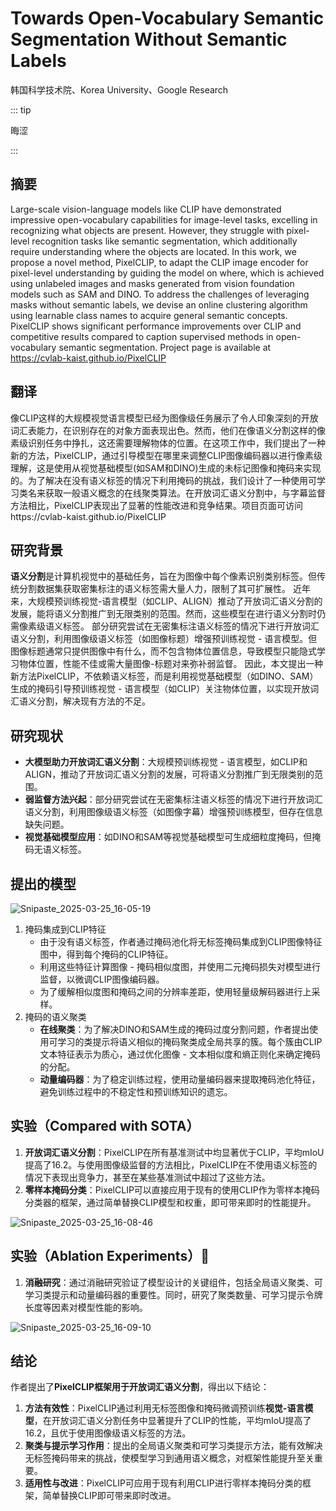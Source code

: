 # Towards Open-Vocabulary Semantic Segmentation Without Semantic Labels

<ArticleMetadata/>

韩国科学技术院、Korea University、Google Research

::: tip

晦涩

:::

## 摘要

Large-scale vision-language models like CLIP have demonstrated impressive open-vocabulary capabilities for image-level tasks, excelling in recognizing what objects are present. However, they struggle with pixel-level recognition tasks like semantic segmentation, which additionally require understanding where the objects are located. In this work, we propose a novel method, PixelCLIP, to adapt the CLIP image encoder for pixel-level understanding by guiding the model on where, which is achieved using unlabeled images and masks generated from vision foundation models such as SAM and DINO. To address the challenges of leveraging masks without semantic labels, we devise an online clustering algorithm using learnable class names to acquire general semantic concepts. PixelCLIP shows significant performance improvements over CLIP and competitive results compared to caption supervised methods in open-vocabulary semantic segmentation. Project page is available at https://cvlab-kaist.github.io/PixelCLIP

## 翻译

像CLIP这样的大规模视觉语言模型已经为图像级任务展示了令人印象深刻的开放词汇表能力，在识别存在的对象方面表现出色。然而，他们在像语义分割这样的像素级识别任务中挣扎，这还需要理解物体的位置。在这项工作中，我们提出了一种新的方法，PixelCLIP，通过引导模型在哪里来调整CLIP图像编码器以进行像素级理解，这是使用从视觉基础模型(如SAM和DINO)生成的未标记图像和掩码来实现的。为了解决在没有语义标签的情况下利用掩码的挑战，我们设计了一种使用可学习类名来获取一般语义概念的在线聚类算法。在开放词汇语义分割中，与字幕监督方法相比，PixelCLIP表现出了显著的性能改进和竞争结果。项目页面可访问https://cvlab-kaist.github.io/PixelCLIP





## 研究背景

**语义分割**是计算机视觉中的基础任务，旨在为图像中每个像素识别类别标签。但传统分割数据集获取密集标注的语义标签需大量人力，限制了其可扩展性。 近年来，大规模预训练视觉-语言模型（如CLIP、ALIGN）推动了开放词汇语义分割的发展，能将语义分割推广到无限类别的范围。然而，这些模型在进行语义分割时仍需像素级语义标签。 部分研究尝试在无密集标注语义标签的情况下进行开放词汇语义分割，利用图像级语义标签（如图像标题）增强预训练视觉 - 语言模型。但图像标题通常只提供图像中有什么，而不包含物体位置信息，导致模型只能隐式学习物体位置，性能不佳或需大量图像-标题对来弥补弱监督。 因此，本文提出一种新方法PixelCLIP，不依赖语义标签，而是利用视觉基础模型（如DINO、SAM）生成的掩码引导预训练视觉 - 语言模型（如CLIP）关注物体位置，以实现开放词汇语义分割，解决现有方法的不足。 



## 研究现状

- **大模型助力开放词汇语义分割**：大规模预训练视觉 - 语言模型，如CLIP和ALIGN，推动了开放词汇语义分割的发展，可将语义分割推广到无限类别的范围。
- **弱监督方法兴起**：部分研究尝试在无密集标注语义标签的情况下进行开放词汇语义分割，利用图像级语义标签（如图像字幕）增强预训练模型，但存在信息缺失问题。
- **视觉基础模型应用**：如DINO和SAM等视觉基础模型可生成细粒度掩码，但掩码无语义标签。



## 提出的模型

![Snipaste_2025-03-25_16-05-19](https://yangyang666.oss-cn-chengdu.aliyuncs.com/images/Snipaste_2025-03-25_16-05-19.png)



1. 掩码集成到CLIP特征
   - 由于没有语义标签，作者通过掩码池化将无标签掩码集成到CLIP图像特征图中，得到每个掩码的CLIP特征。
   - 利用这些特征计算图像 - 掩码相似度图，并使用二元掩码损失对模型进行监督，以微调CLIP图像编码器。
   - 为了缓解相似度图和掩码之间的分辨率差距，使用轻量级解码器进行上采样。
2. 掩码的语义聚类
   - **在线聚类**：为了解决DINO和SAM生成的掩码过度分割问题，作者提出使用可学习的类提示将语义相似的掩码聚类成全局共享的簇。每个簇由CLIP文本特征表示为质心，通过优化图像 - 文本相似度和熵正则化来确定掩码的分配。
   - **动量编码器**：为了稳定训练过程，使用动量编码器来提取掩码池化特征，避免训练过程中的不稳定性和预训练知识的遗忘。



## 实验（Compared with SOTA）



1. **开放词汇语义分割**：PixelCLIP在所有基准测试中均显著优于CLIP，平均mIoU提高了16.2。与使用图像级监督的方法相比，PixelCLIP在不使用语义标签的情况下表现出竞争力，甚至在某些基准测试中超过了这些方法。
2. **零样本掩码分类**：PixelCLIP可以直接应用于现有的使用CLIP作为零样本掩码分类器的框架，通过简单替换CLIP模型和权重，即可带来即时的性能提升。

![Snipaste_2025-03-25_16-08-46](https://yangyang666.oss-cn-chengdu.aliyuncs.com/images/Snipaste_2025-03-25_16-08-46.png)



## 实验（Ablation Experiments）:1st_place_medal:



1. **消融研究**：通过消融研究验证了模型设计的关键组件，包括全局语义聚类、可学习类提示和动量编码器的重要性。同时，研究了聚类数量、可学习提示令牌长度等因素对模型性能的影响。

![Snipaste_2025-03-25_16-09-10](https://yangyang666.oss-cn-chengdu.aliyuncs.com/images/Snipaste_2025-03-25_16-09-10.png)



## 结论

作者提出了**PixelCLIP框架用于开放词汇语义分割**，得出以下结论：
1. **方法有效性**：PixelCLIP通过利用无标签图像和掩码微调预训练**视觉-语言模型**，在开放词汇语义分割任务中显著提升了CLIP的性能，平均mIoU提高了16.2，且优于使用图像级语义标签的方法。
2. **聚类与提示学习作用**：提出的全局语义聚类和可学习类提示方法，能有效解决无标签掩码带来的挑战，使模型学习到通用语义概念，对框架性能提升至关重要。
3.  **适用性与改进**：PixelCLIP可应用于现有利用CLIP进行零样本掩码分类的框架，简单替换CLIP即可带来即时改进。 



